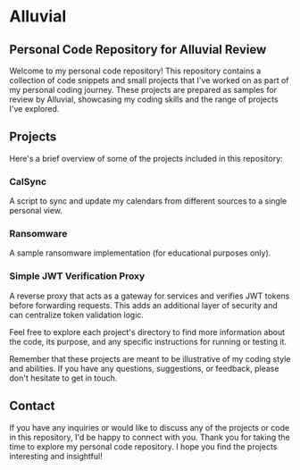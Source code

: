 # Alluvial
## Personal Code Repository for Alluvial Review

Welcome to my personal code repository! This repository contains a collection of code snippets and small projects that I've worked on as part of my personal coding journey. These projects are prepared as samples for review by Alluvial, showcasing my coding skills and the range of projects I've explored.

## Projects
Here's a brief overview of some of the projects included in this repository:

### CalSync
A script to sync and update my calendars from different sources to a single personal view.

### Ransomware
A sample ransomware implementation (for educational purposes only).

### Simple JWT Verification Proxy
A reverse proxy that acts as a gateway for services and verifies JWT tokens before forwarding requests. This adds an additional layer of security and can centralize token validation logic.

Feel free to explore each project's directory to find more information about the code, its purpose, and any specific instructions for running or testing it.

Remember that these projects are meant to be illustrative of my coding style and abilities. If you have any questions, suggestions, or feedback, please don't hesitate to get in touch.

## Contact
If you have any inquiries or would like to discuss any of the projects or code in this repository, I'd be happy to connect with you. Thank you for taking the time to explore my personal code repository. I hope you find the projects interesting and insightful!
